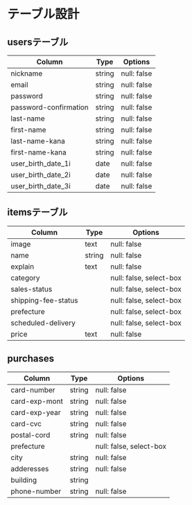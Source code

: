 # テーブル設計

## usersテーブル

| Column                  | Type   | Options     |
| ----------------------- | ------ | ----------- |
| nickname                | string | null: false |
| email                   | string | null: false |
| password                | string | null: false |
| password-confirmation   | string | null: false |
| last-name               | string | null: false |
| first-name              | string | null: false |
| last-name-kana          | string | null: false |
| first-name-kana         | string | null: false |
| user_birth_date_1i      | date   | null: false |
| user_birth_date_2i      | date   | null: false |
| user_birth_date_3i      | date   | null: false |

## itemsテーブル

| Column                  | Type   | Options                 |
| ----------------------- | ------ | ----------------------- |
| image                   | text   | null: false             |
| name                    | string | null: false             |
| explain                 | text   | null: false             |
| category                |        | null: false, select-box |
| sales-status            |        | null: false, select-box |
| shipping-fee-status     |        | null: false, select-box |
| prefecture              |        | null: false, select-box |
| scheduled-delivery      |        | null: false, select-box |
| price                   | text   | null: false             |

## purchases

| Column                  | Type   | Options                 |
| ----------------------- | ------ | ----------------------- |
| card-number             | string | null: false             |
| card-exp-mont           | string | null: false             |
| card-exp-year           | string | null: false             |
| card-cvc                | string | null: false             |
| postal-cord             | string | null: false             |
| prefecture              |        | null: false, select-box |
| city                    | string | null: false             |
| adderesses              | string | null: false             |
| building                | string |                         |
| phone-number            | string | null: false             |
